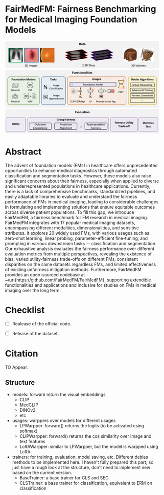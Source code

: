 # FairMedFM: Fairness Benchmarking for Medical Imaging Foundation Models
![main](https://github.com/FairMedFM/FairMedFM/blob/v1/figs/main.png)

# Abstract
The advent of foundation models (FMs) in healthcare offers unprecedented opportunities to enhance medical diagnostics through automated classification and segmentation tasks. However, these models also raise significant concerns about their fairness, especially when applied to diverse and underrepresented populations in healthcare applications. Currently, there is a lack of comprehensive benchmarks, standardized pipelines, and easily adaptable libraries to evaluate and understand the fairness performance of FMs in medical imaging, leading to considerable challenges in formulating and implementing solutions that ensure equitable outcomes across diverse patient populations. To fill this gap, we introduce FairMedFM, a fairness benchmark for FM research in medical imaging. FairMedFM integrates with 17 popular medical imaging datasets, encompassing different modalities, dimensionalities, and sensitive attributes. It explores 20 widely used FMs, with various usages such as zero-shot learning, linear probing, parameter-efficient fine-tuning, and prompting in various downstream tasks -- classification and segmentation. Our exhaustive analysis evaluates the fairness performance over different evaluation metrics from multiple perspectives, revealing the existence of bias, varied utility-fairness trade-offs on different FMs, consistent disparities on the same datasets regardless FMs, and limited effectiveness of existing unfairness mitigation methods. Furthermore, FairMedFM provides an open-sourced codebase at ~\url{https://github.com/FairMedFM/FairMedFM}, supporting extendible functionalities and applications and inclusive for studies on FMs in medical imaging over the long term.


# Checklist
- [ ] Realease of the official code.

- [ ] Release of the dataset.

# Citation
TO Appear.

## Structure

- models: forward return the visual embeddings
  - CLIP
  - MedCLIP
  - DINOv2
  - etc
- usages: warppers over models for different usages
  - LPWarpper: forward() returns the logits (to be activated using softmax)
  - CLIPWarpper: forward() returns the cos similarity over image and text features
  - LoRAWarpper: similar to LPWarpper, but the model is warpped using LoRA
- trainers: for training, evaluation, model saving, etc. Different debias methods to be implemented here. I haven't fully prepared this part, so just have a rough look at the structure, don't need to implement new based on the current version.
  - BaseTrainer: a base trainer for CLS and SEG
  - CLSTrainer: a base trainer for classification, equivalent to ERM on classification
